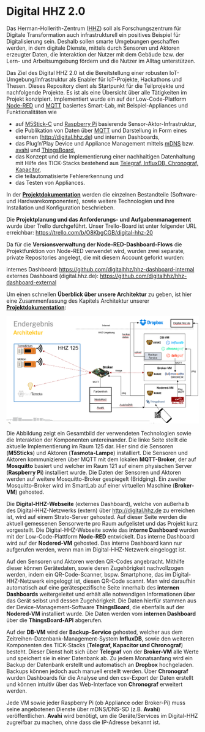 # Digital HHZ 2.0

Das Herman-Hollerith-Zentrum ([HHZ](https://www.hhz.de)) soll als Forschungszentrum für Digitale Transformation auch infrastrukturell ein positives Beispiel für Digitalisierung sein. 
Deshalb sollen smarte Umgebungen geschaffen werden, in dem digitale Dienste, mittels durch Sensoren und Aktoren erzeugter Daten, die Interaktion der Nutzer mit dem Gebäude bzw. der Lern- und Arbeitsumgebung fördern und die Nutzer im Alltag unterstützen.  

Das Ziel des Digital HHZ 2.0 ist die Bereitstellung einer robusten IoT-Umgebung/Infrastruktur als Enabler für IoT-Projekte, Hackathons und Thesen. 
Dieses Repository dient als Startpunkt für die Teilprojekte und nachfolgende Projekte. 
Es ist als eine Übersicht über alle Tätigkeiten im Projekt konzipiert.
Implementiert wurde ein auf der Low-Code-Platform [Node-RED](https://nodered.org/) und [MQTT](https://mqtt.org/) basiertes Smart-Lab, mit Beispiel-Appliances und Funktionalitäten wie 
* auf [M5Stick-C](https://m5stack.com/products/stick-c) und [Raspberry Pi](https://www.raspberrypi.org/) basierende Sensor-Aktor-Infrastruktur,
* die Publikation von Daten über [MQTT](https://mqtt.org/) und Darstellung in Form eines externen (http://digital.hhz.de) und internen Dashboards, 
* das Plug’n’Play Device und Appliance Management mittels [mDNS](http://www.multicastdns.org/) bzw. [avahi](https://www.avahi.org/) und [ThingsBoard](https://thingsboard.io/), 
* das Konzept und die Implementierung einer nachhaltigen Datenhaltung mit Hilfe des TICK-Stacks bestehend aus [Telegraf, InfluxDB, Chronograf, Kapacitor](https://www.influxdata.com/products/influxdb-overview/), 
* die teilautomatisierte Fehlererkennung und 
* das Testen von Appliances. 

In der [**Projektdokumentation**](/Gesamtdokumentation_DigitalHHZ2.0.pdf) werden die einzelnen Bestandteile (Software- und Hardwarekomponenten), sowie weitere Technologien und ihre Installation und Konfiguration beschrieben.

Die **Projektplanung und das Anforderungs- und Aufgabenmanagement** wurde über Trello durchgeführt. Unser Trello-Board ist unter folgender URL erreichbar:
https://trello.com/b/O8KbgCGB/digital-hhz-20

Da für die **Versionsverwaltung der Node-RED-Dashboard-Flows** die Projektfunktion von Node-RED verwendet wird, wurden zwei separate, private Repositories angelegt, die mit diesem Account geforkt wurden:

internes Dashboard: https://github.com/digitalhhz/hhz-dashboard-internal
externes Dashboard (digital.hhz.de): https://github.com/digitalhhz/hhz-dashboard-external

Um einen schnellen **Überblick über unsere Architektur** zu geben, ist hier eine Zusammenfassung des Kapitels Architektur unserer [**Projektdokumentation**](/Gesamtdokumentation_DigitalHHZ2.0.pdf):

![Abbildung 1 Digital HHZ Architekturbild](/Architekturbild.png)

Die Abbildung zeigt ein Gesamtbild der verwendeten Technologien sowie die Interaktion der Komponenten untereinander. Die linke Seite stellt die aktuelle Implementierung im Raum 125 dar. Hier sind die Sensoren (**M5Sticks**) und Aktoren (**Tasmota-Lampe**) installiert. Die Sensoren und Aktoren kommunizieren über MQTT mit dem lokalen **MQTT-Broker**, der auf **Mosquitto** basiert und welcher im Raum 121 auf einem physischen Server (**Raspberry Pi**) installiert wurde. Die Daten der Sensoren und Aktoren werden auf weitere Mosquitto-Broker gespiegelt (Bridging). Ein zweiter Mosquitto-Broker wird im SmartLab auf einer virtuellen Maschine (**Broker-VM**) gehosted.

Die **Digital-HHZ-Webseite** (externes Dashboard), welche von außerhalb des Digital-HHZ-Netzwerks (extern) über http://digital.hhz.de zu erreichen ist, wird auf einem Strato-Server gehosted. Auf dieser Seite werden die aktuell gemessenen Sensorwerte pro Raum aufgelistet und das Projekt kurz vorgestellt. Die Digital-HHZ-Webseite sowie das **interne Dashboard** wurden mit der Low-Code-Plattform **Node-RED** entwickelt. Das interne Dashboard wird auf der **Nodered-VM** gehosted. Das interne Dashboard kann nur aufgerufen werden, wenn man im Digital-HHZ-Netzwerk eingeloggt ist.

Auf den Sensoren und Aktoren werden QR-Codes angebracht. Mithilfe dieser können Gerätedaten, sowie deren Zugehörigkeit nachvollzogen werden, indem ein QR-Code-Scanner, bspw. Smartphone, das im Digital-HHZ-Netzwerk eingeloggt ist, diesen QR-Code scannt. Man wird daraufhin automatisch auf eine gerätespezifische Seite innerhalb des **internen Dashboards** weitergeleitet und erhält alle notwendigen Informationen über das Gerät selbst und dessen Zugehörigkeit. Die Daten hierfür stammen aus der Device-Management-Software **ThingsBoard**, die ebenfalls auf der **Nodered-VM** installiert wurde. Die Daten werden vom **internen Dashboard** über die **ThingsBoard-API** abgerufen.

Auf der **DB-VM** wird der **Backup-Service** gehosted, welcher aus dem Zeitreihen-Datenbank-Management-System **InfluxDB**, sowie den weiteren Komponenten des TICK-Stacks (**Telegraf, Kapacitor und Chronograf**) besteht. Dieser Dienst holt sich über **Telegraf** von der **Broker-VM** alle Werte und speichert sie in einer Datenbank ab. Zu jedem Monatsanfang wird ein Backup der Datenbank erstellt und automatisch an **Dropbox** hochgeladen. Backups können jedoch auch manuell erstellt werden. Über **Chronograf** wurden Dashboards für die Analyse und den csv-Export der Daten erstellt und können intuitiv über das Web-Interface von **Chronograf** erweitert werden.

Jede VM sowie jeder Raspberry Pi (ob Appliance oder Broker-Pi) muss seine angebotenen Dienste über mDNS/DNS-SD (z.B. **Avahi**) veröffentlichen. **Avahi** wird benötigt, um die Geräte/Services im Digital-HHZ zugreifbar zu machen, ohne dass die IP-Adresse bekannt ist.
